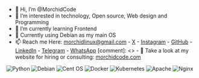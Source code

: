 - 👋 Hi, I’m @MorchidCode
- 👀 I’m interested in technology, Open source, Web design and Programming
- 🌱 I’m currently learning Frontend
- 🫡 Currently using Debian as my main OS
- 📫 Reach me Here: morchidlinux@gmail.com  -  [X](https://twitter.com/MorchidCode)  -  [Instagram](https://instagram.com/)  -  [GitHub](https://github.com/MorchidCode)  -  [LinkedIn](https://linkedin.com/in/)  -  [Telegram](https://t.me/)  -  [WhatsApp](https://wa.me/+212631781925/)
[comment]: <> - 🤩 Take a look at my website for hiring or consulting: [morchidcode.com]([https://mrzakaria.com/](https://morchidcode.github.io/my_website/))

![Python](https://img.shields.io/badge/python-3670A0?style=for-the-badge&logo=python&logoColor=ffdd54) ![Debian](https://img.shields.io/badge/Debian-D70A53?style=for-the-badge&logo=debian&logoColor=white)  ![Cent OS](https://img.shields.io/badge/cent%20os-002260?style=for-the-badge&logo=centos&logoColor=F0F0F0)  ![Docker](https://img.shields.io/badge/docker-%230db7ed.svg?style=for-the-badge&logo=docker&logoColor=white)  ![Kubernetes](https://img.shields.io/badge/kubernetes-%23326ce5.svg?style=for-the-badge&logo=kubernetes&logoColor=white) ![Apache](https://img.shields.io/badge/apache-%23D42029.svg?style=for-the-badge&logo=apache&logoColor=white)  ![Nginx](https://img.shields.io/badge/nginx-%23009639.svg?style=for-the-badge&logo=nginx&logoColor=white) 
